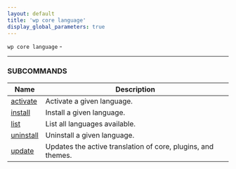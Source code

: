 ```yaml
---
layout: default
title: 'wp core language'
display_global_parameters: true
---
```


`wp core language` - 

<hr />





### SUBCOMMANDS

<table>
	<thead>
	<tr>
		<th>Name</th>
		<th>Description</th>
	</tr>
	</thead>
	<tbody>
		<tr>
			<td><a href="/commands/core/language/activate/">activate</a></td>
			<td>Activate a given language.</td>
		</tr>
		<tr>
			<td><a href="/commands/core/language/install/">install</a></td>
			<td>Install a given language.</td>
		</tr>
		<tr>
			<td><a href="/commands/core/language/list/">list</a></td>
			<td>List all languages available.</td>
		</tr>
		<tr>
			<td><a href="/commands/core/language/uninstall/">uninstall</a></td>
			<td>Uninstall a given language.</td>
		</tr>
		<tr>
			<td><a href="/commands/core/language/update/">update</a></td>
			<td>Updates the active translation of core, plugins, and themes.</td>
		</tr>
	</tbody>
</table>

